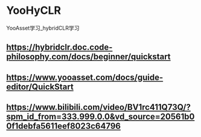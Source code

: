 # YooHyCLR
YooAsset学习_hybridCLR学习

## https://hybridclr.doc.code-philosophy.com/docs/beginner/quickstart

## https://www.yooasset.com/docs/guide-editor/QuickStart

## https://www.bilibili.com/video/BV1rc411Q73Q/?spm_id_from=333.999.0.0&vd_source=20561b00f1debfa5611eef8023c64796